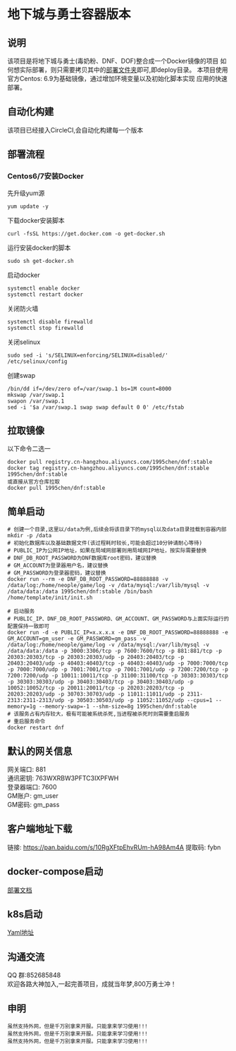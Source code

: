 # 地下城与勇士容器版本

## 说明

该项目是将地下城与勇士(毒奶粉、DNF、DOF)整合成一个Docker镜像的项目 如何想实际部署，则只需要拷贝其中的[部署文件夹](deploy)即可,即deploy目录。 本项目使用官方Centos:
6.9为基础镜像，通过增加环境变量以及初始化脚本实现 应用的快速部署。

## 自动化构建

该项目已经接入CircleCI,会自动化构建每一个版本

## 部署流程

### Centos6/7安装Docker

先升级yum源

```shell
yum update -y
```

下载docker安装脚本

```shell
curl -fsSL https://get.docker.com -o get-docker.sh
```

运行安装docker的脚本

```shell
sudo sh get-docker.sh
```

启动docker

```shell
systemctl enable docker
systemctl restart docker
```

关闭防火墙

```shell
systemctl disable firewalld
systemctl stop firewalld
```

关闭selinux

```shell
sudo sed -i 's/SELINUX=enforcing/SELINUX=disabled/' /etc/selinux/config
```

创建swap

```shell
/bin/dd if=/dev/zero of=/var/swap.1 bs=1M count=8000
mkswap /var/swap.1
swapon /var/swap.1
sed -i '$a /var/swap.1 swap swap default 0 0' /etc/fstab
```

## 拉取镜像

以下命令二选一

```shell
docker pull registry.cn-hangzhou.aliyuncs.com/1995chen/dnf:stable  
docker tag registry.cn-hangzhou.aliyuncs.com/1995chen/dnf:stable 1995chen/dnf:stable
或直接从官方仓库拉取
docker pull 1995chen/dnf:stable
```

## 简单启动

```shell
# 创建一个目录,这里以/data为例,后续会将该目录下的mysql以及data目录挂载到容器内部
mkdir -p /data
# 初始化数据库以及基础数据文件(该过程耗时较长,可能会超过10分钟请耐心等待)
# PUBLIC_IP为公网IP地址，如果在局域网部署则用局域网IP地址，按实际需要替换
# DNF_DB_ROOT_PASSWORD为DNF数据库root密码，建议替换
# GM_ACCOUNT为登录器用户名，建议替换
# GM_PASSWORD为登录器密码，建议替换
docker run --rm -e DNF_DB_ROOT_PASSWORD=88888888 -v /data/log:/home/neople/game/log -v /data/mysql:/var/lib/mysql -v /data/data:/data 1995chen/dnf:stable /bin/bash /home/template/init/init.sh

# 启动服务
# PUBLIC_IP、DNF_DB_ROOT_PASSWORD、GM_ACCOUNT、GM_PASSWORD与上面实际运行的配置保持一致即可
docker run -d -e PUBLIC_IP=x.x.x.x -e DNF_DB_ROOT_PASSWORD=88888888 -e GM_ACCOUNT=gm_user -e GM_PASSWORD=gm_pass -v /data/log:/home/neople/game/log -v /data/mysql:/var/lib/mysql -v /data/data:/data -p 3000:3306/tcp -p 7600:7600/tcp -p 881:881/tcp -p 20303:20303/tcp -p 20303:20303/udp -p 20403:20403/tcp -p 20403:20403/udp -p 40403:40403/tcp -p 40403:40403/udp -p 7000:7000/tcp -p 7000:7000/udp -p 7001:7001/tcp -p 7001:7001/udp -p 7200:7200/tcp -p 7200:7200/udp -p 10011:10011/tcp -p 31100:31100/tcp -p 30303:30303/tcp -p 30303:30303/udp -p 30403:30403/tcp -p 30403:30403/udp -p 10052:10052/tcp -p 20011:20011/tcp -p 20203:20203/tcp -p 20203:20203/udp -p 30703:30703/udp -p 11011:11011/udp -p 2311-2313:2311-2313/udp -p 30503:30503/udp -p 11052:11052/udp --cpus=1 --memory=1g --memory-swap=-1 --shm-size=8g 1995chen/dnf:stable
# 该服务占有内存较大，极有可能被系统杀死,当进程被杀死时则需要重启服务
# 重启服务命令
docker restart dnf
```

## 默认的网关信息

网关端口: 881  
通讯密钥: 763WXRBW3PFTC3IXPFWH  
登录器端口: 7600  
GM账户: gm_user  
GM密码: gm_pass

## 客户端地址下载
链接: https://pan.baidu.com/s/10RgXFtpEhvRUm-hA98Am4A 提取码: fybn

## docker-compose启动

[部署文档](deploy/dnf/deploy.md)

## k8s启动

[Yaml地址](Kubernetes.md)

## 沟通交流

QQ 群:852685848  
欢迎各路大神加入,一起完善项目，成就当年梦,800万勇士冲！

## 申明

    虽然支持外网，但是千万别拿来开服。只能拿来学习使用!!!
    虽然支持外网，但是千万别拿来开服。只能拿来学习使用!!!
    虽然支持外网，但是千万别拿来开服。只能拿来学习使用!!!
